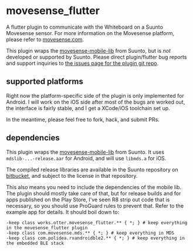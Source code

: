 # movesense_flutter

A flutter plugin to communicate with the Whiteboard on a Suunto Movesense
sensor. For more information on the Movesense platform, please refer to
[movesense.com](https://www.movesense.com).

This plugin wraps the [movesense-mobile-lib][lib] from Suunto, but is *not*
developed or supported by Suunto. Please direct plugin/flutter bug reports
and support inquiries to [the issues page for the plugin git repo][issues].

## supported platforms

Right now the platform-specific side of the plugin is only implemented for
Android. I will work on the iOS side after most of the bugs are worked out,
the interface is fairly stable, and I get a XCode/iOS toolchain set up.

In the meantime, please feel free to fork, hack, and submit PRs.

## dependencies

This plugin wraps the [movesense-mobile-lib][lib] from Suunto. It uses
`mdslib-...-release.aar` for Android, and will use `libmds.a` for iOS.

The compiled release libraries are available in the Suunto repository on
[bitbucket][lib], and subject to the license in that repository.

This also means you need to include the dependencies of the mobile lib. The
plugin should mostly take care of that, but for release builds and for apps
published on the Play Store, I've seen R8 strip out code that is necessary,
so you should use ProGuard rules to prevent that. Refer to the example app
for details. It should boil down to:

```
-keep class works.otter.movesense_flutter.** { *; } # keep everything in the movesense_flutter plugin
-keep class com.movesense.mds.** { *; } # keep everything in MDS
-keep class com.polidea.rxandroidble2.** { *; } # keep everything in the embedded BLE stack
```

[issues]: https://gitlab.com/bluesquall/movesense_flutter/-/issues
[lib]: https://bitbucket.org/suunto/movesense-mobile-lib
